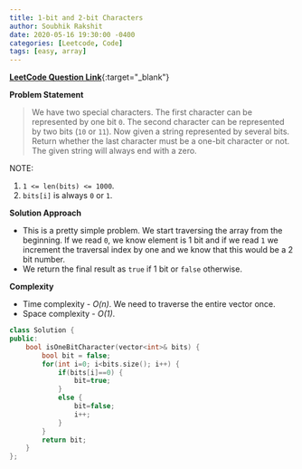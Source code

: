 ```yaml
---
title: 1-bit and 2-bit Characters
author: Soubhik Rakshit
date: 2020-05-16 19:30:00 -0400
categories: [Leetcode, Code]
tags: [easy, array]
---
```


[**LeetCode Question Link**](https://leetcode.com/problems/1-bit-and-2-bit-characters/){:target="_blank"}

**Problem Statement**

> We have two special characters. The first character can be represented by one bit `0`. The second character can be represented by two bits (`10` or `11`).
> Now given a string represented by several bits. Return whether the last character must be a one-bit character or not. The given string will always end with a zero.

NOTE:
1. `1 <= len(bits) <= 1000`.
2. `bits[i]` is always `0` or `1`.

**Solution Approach**

* This is a pretty simple problem. We start traversing the array from the beginning. If we read `0`, we know element is 1 bit and if we read `1` we increment the traversal index by one and we know that this would be a 2 bit number.
* We return the final result as `true` if 1 bit or `false` otherwise.

**Complexity**

* Time complexity - _O(n)_. We need to traverse the entire vector once.
* Space complexity - _O(1)_. 

```c++
class Solution {
public:
    bool isOneBitCharacter(vector<int>& bits) {
        bool bit = false;
        for(int i=0; i<bits.size(); i++) {
            if(bits[i]==0) {
                bit=true;
            }
            else {
                bit=false;
                i++;
            }
        }
        return bit;
    }
};
```